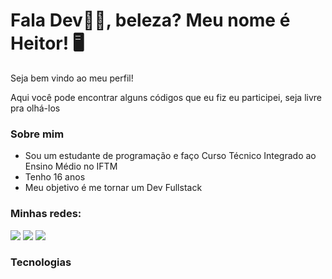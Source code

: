 # Fala Dev🧑‍💻, beleza? Meu nome é Heitor! 🖥️
<p>Seja bem vindo ao meu perfil!</p>
<p>Aqui você pode encontrar alguns códigos que eu fiz eu participei, seja livre pra olhá-los</p>

<h3>Sobre mim</h3>
<ul>
   <li>Sou um estudante de programação e faço Curso Técnico Integrado ao Ensino Médio no IFTM</li>
   <li>Tenho 16 anos</li>
   <li>Meu objetivo é me tornar um Dev Fullstack</li>
</ul>

<h3>Minhas redes:</h3>

<div>
    <a href="https://instagram.com/_heitorfl" target="_blank"><img loading="lazy" src="https://img.shields.io/badge/-Instagram-%23E4405F?style=for-the-badge&logo=instagram&logoColor=white" target="_blank"></a>
    <a href = "mailto:heitorfernandesdelima@gmail.com"><img loading="lazy" src="https://img.shields.io/badge/Gmail-D14836?style=for-the-badge&logo=gmail&logoColor=white" target="_blank"></a>
   <a href="https://www.linkedin.com/in/heitor-fernandes-de-lima-25aaa7339/" target="_blank"><img loading="lazy" src="https://img.shields.io/badge/-LinkedIn-blue?style=for-the-badge&logo=Linkedin&logoColor=white&link=YOUR_LINKEDIN_URL"></a>

  </div>

<h3>Tecnologias</h3>

<div style="display: flex; justify-content: center;">
   <img aling="center" src="https://img.shields.io/badge/C-00599C?style=for-the-badge&logo=c&logoColor=white" alt="">
   <img aling="center" src="https://img.shields.io/badge/HTML5-E34F26?style=for-the-badge&logo=html5&logoColor=white" alt="">
   <img aling="center" src="https://img.shields.io/badge/CSS3-1572B6?style=for-the-badge&logo=css3&logoColor=white" alt="">   
   <img aling="center" src="https://img.shields.io/badge/Sass-CC6699?style=for-the-badge&logo=sass&logoColor=white" alt="">
   <img aling="center" src="https://img.shields.io/badge/JavaScript-F7DF1E?style=for-the-badge&logo=javascript&logoColor=black" alt="">
   <img aling="center" src="https://img.shields.io/badge/Node.js-43853D?style=for-the-badge&logo=node.js&logoColor=white" alt="">
   <img aling="center" src="https://shields.io/badge/-PHP-3776AB?style=for-the-badge&logo=php&logoColor=white" alt="">
</div>
